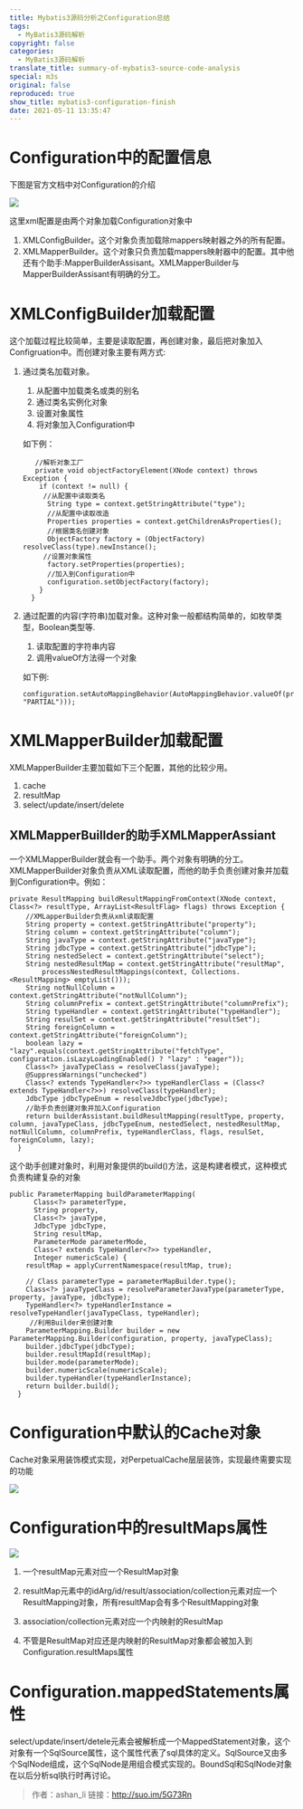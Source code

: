 ```yaml
---
title: Mybatis3源码分析之Configuration总结
tags:
  - MyBatis3源码解析
copyright: false
categories:
  - MyBatis3源码解析
translate_title: summary-of-mybatis3-source-code-analysis
special: m3s
original: false
reproduced: true
show_title: mybatis3-configuration-finish
date: 2021-05-11 13:35:47
---
```


Configuration中的配置信息
===================

下图是官方文档中对Configuration的介绍

![](https://img-blog.csdn.net/20151219085115235)  

这里xml配置是由两个对象加载Configuration对象中

1.  XMLConfigBuilder。这个对象负责加载除mappers映射器之外的所有配置。
2.  XMLMapperBuilder。这个对象只负责加载mappers映射器中的配置。其中他还有个助手:MapperBuilderAssisant。XMLMapperBuilder与MapperBuilderAssisant有明确的分工。

XMLConfigBuilder加载配置
====================

这个加载过程比较简单，主要是读取配置，再创建对象，最后把对象加入Configruation中。而创建对象主要有两方式:

1.  通过类名加载对象。
    
    1.  从配置中加载类名或类的别名
    2.  通过类名实例化对象
    3.  设置对象属性
    4.  将对象加入Configuration中
    
    如下例：
    
         
           //解析对象工厂
           private void objectFactoryElement(XNode context) throws Exception {
            if (context != null) {
             //从配置中读取类名
              String type = context.getStringAttribute("type");
              //从配置中读取改造
              Properties properties = context.getChildrenAsProperties();
              //根据类名创建对象
              ObjectFactory factory = (ObjectFactory) resolveClass(type).newInstance();
             //设置对象属性
              factory.setProperties(properties);
              //加入到Configuration中
              configuration.setObjectFactory(factory);
            }
          }
    
      
    
2.  通过配置的内容(字符串)加载对象。这种对象一般都结构简单的，如枚举类型，Boolean类型等.
    
    1.  读取配置的字符串内容
    2.  调用valueOf方法得一个对象
    
    如下例:
    
        configuration.setAutoMappingBehavior(AutoMappingBehavior.valueOf(props.getProperty("autoMappingBehavior", "PARTIAL")));
    

XMLMapperBuilder加载配置
====================

XMLMapperBuilder主要加载如下三个配置，其他的比较少用。

1.  cache
2.  resultMap
3.  select/update/insert/delete

  

XMLMapperBuillder的助手XMLMapperAssiant
------------------------------------

一个XMLMapperBuilder就会有一个助手。两个对象有明确的分工。XMLMapperBuilder对象负责从XML读取配置，而他的助手负责创建对象并加载到Configuration中。例如：

    private ResultMapping buildResultMappingFromContext(XNode context, Class<?> resultType, ArrayList<ResultFlag> flags) throws Exception {
        //XMLapperBuilder负责从xml读取配置
        String property = context.getStringAttribute("property");
        String column = context.getStringAttribute("column");
        String javaType = context.getStringAttribute("javaType");
        String jdbcType = context.getStringAttribute("jdbcType");
        String nestedSelect = context.getStringAttribute("select");
        String nestedResultMap = context.getStringAttribute("resultMap",
            processNestedResultMappings(context, Collections.<ResultMapping> emptyList()));
        String notNullColumn = context.getStringAttribute("notNullColumn");
        String columnPrefix = context.getStringAttribute("columnPrefix");
        String typeHandler = context.getStringAttribute("typeHandler");
        String resulSet = context.getStringAttribute("resultSet");
        String foreignColumn = context.getStringAttribute("foreignColumn");
        boolean lazy = "lazy".equals(context.getStringAttribute("fetchType", configuration.isLazyLoadingEnabled() ? "lazy" : "eager"));
        Class<?> javaTypeClass = resolveClass(javaType);
        @SuppressWarnings("unchecked")
        Class<? extends TypeHandler<?>> typeHandlerClass = (Class<? extends TypeHandler<?>>) resolveClass(typeHandler);
        JdbcType jdbcTypeEnum = resolveJdbcType(jdbcType);
        //助手负责创建对象并加入Configuration
        return builderAssistant.buildResultMapping(resultType, property, column, javaTypeClass, jdbcTypeEnum, nestedSelect, nestedResultMap, notNullColumn, columnPrefix, typeHandlerClass, flags, resulSet, foreignColumn, lazy);
      }

这个助手创建对象时，利用对象提供的build()方法，这是构建者模式，这种模式负责构建复杂的对象

    public ParameterMapping buildParameterMapping(
          Class<?> parameterType,
          String property,
          Class<?> javaType,
          JdbcType jdbcType,
          String resultMap,
          ParameterMode parameterMode,
          Class<? extends TypeHandler<?>> typeHandler,
          Integer numericScale) {
        resultMap = applyCurrentNamespace(resultMap, true);
    
        // Class parameterType = parameterMapBuilder.type();
        Class<?> javaTypeClass = resolveParameterJavaType(parameterType, property, javaType, jdbcType);
        TypeHandler<?> typeHandlerInstance = resolveTypeHandler(javaTypeClass, typeHandler);
         //利用Builder来创建对象
        ParameterMapping.Builder builder = new ParameterMapping.Builder(configuration, property, javaTypeClass);
        builder.jdbcType(jdbcType);
        builder.resultMapId(resultMap);
        builder.mode(parameterMode);
        builder.numericScale(numericScale);
        builder.typeHandler(typeHandlerInstance);
        return builder.build();
      }

Configuration中默认的Cache对象
========================

Cache对象采用装饰模式实现，对PerpetualCache层层装饰，实现最终需要实现的功能

![](https://img-blog.csdn.net/20151219132913600)  

  

Configuration中的resultMaps属性
===========================

![](https://img-blog.csdn.net/20151219141032756)  

1.  一个resultMap元素对应一个ResultMap对象
2.  resultMap元素中的idArg/id/result/association/collection元素对应一个ResultMapping对象，所有resultMap会有多个ResultMapping对象
3.  association/collection元素对应一个内映射的ResultMap  
    
4.  不管是ResultMap对应还是内映射的ResultMap对象都会被加入到Configuration.resultMaps属性

Configuration.mappedStatements属性
================================

select/update/insert/detele元素会被解析成一个MappedStatement对象，这个对象有一个SqlSource属性，这个属性代表了sql具体的定义。SqlSource又由多个SqlNode组成，这个SqlNode是用组合模式实现的。BoundSql和SqlNode对象在以后分析sql执行时再讨论。

> 作者：ashan_li
> 链接：http://suo.im/5G73Rn
